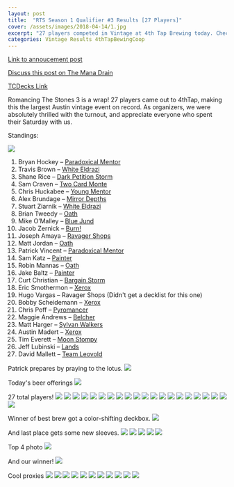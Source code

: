 ```yaml
---
layout: post
title:  "RTS Season 1 Qualifier #3 Results [27 Players]"
cover: /assets/images/2018-04-14/1.jpg
excerpt: "27 players competed in Vintage at 4th Tap Brewing today. Check out the results!"
categories: Vintage Results 4thTapBewingCoop
---
```


[Link to annoucement
post](http://themanadrain.com/topic/1833/4-14-18-austin-tx-100-proxy-vintage-4th-tap)

[Discuss this post on The Mana
Drain](http://themanadrain.com/topic/1861/14-april-2018-romancing-the-stones-3-27-players-in-austin-tx)

[TCDecks Link](http://tcdecks.net/deck.php?id=27252&iddeck=217170)

Romancing The Stones 3 is a wrap! 27 players came out to 4thTap, making this the largest Austin
vintage event on record. As organizers, we were absolutely thrilled with the turnout, and
appreciate everyone who spent their Saturday with us.

Standings:

![](/assets/images/2018-04-14/standings.png)

1. Bryan Hockey – [Paradoxical Mentor](/assets/images/2018-04-14/deck-1.jpg)
2. Travis Brown – [White Eldrazi](/assets/images/2018-04-14/deck-2.jpg)
3. Shane Rice – [Dark Petition Storm](/assets/images/2018-04-14/deck-3.jpg)
4. Sam Craven – [Two Card Monte](/assets/images/2018-04-14/deck-4.jpg)
5. Chris Huckabee – [Young Mentor](/assets/images/2018-04-14/deck-5.jpg)
6. Alex Brundage – [Mirror Depths](/assets/images/2018-04-14/deck-6.jpg)
7. Stuart Ziarnik – [White Eldrazi](/assets/images/2018-04-14/deck-7.jpg)
8. Brian Tweedy – [Oath](/assets/images/2018-04-14/deck-8.jpg)
9. Mike O’Malley – [Blue Jund](/assets/images/2018-04-14/deck-9.jpg)
10. Jacob Zernick – [Burn!](/assets/images/2018-04-14/deck-10.jpg)
11. Joseph Amaya – [Ravager Shops](/assets/images/2018-04-14/deck-11.jpg)
12. Matt Jordan – [Oath](/assets/images/2018-04-14/deck-12.jpg)
13. Patrick Vincent – [Paradoxical Mentor](/assets/images/2018-04-14/deck-13.jpg)
14. Sam Katz – [Painter](/assets/images/2018-04-14/deck-14.jpg)
15. Robin Mannas – [Oath](/assets/images/2018-04-14/deck-15.jpg)
16. Jake Baltz – [Painter](/assets/images/2018-04-14/deck-16.jpg)
17. Curt Christian – [Bargain Storm](/assets/images/2018-04-14/deck-17.jpg)
18. Eric Smothermon – [Xerox](/assets/images/2018-04-14/deck-18.jpg)
19. Hugo Vargas – Ravager Shops (Didn't get a decklist for this one)
20. Bobby Scheidemann – [Xerox](/assets/images/2018-04-14/deck-20.jpg)
21. Chris Poff – [Pyromancer](/assets/images/2018-04-14/deck-21.jpg)
22. Maggie Andrews – [Belcher](/assets/images/2018-04-14/deck-22.jpg)
23. Matt Harger – [Sylvan Walkers](/assets/images/2018-04-14/deck-23.jpg)
24. Austin Madert – [Xerox](/assets/images/2018-04-14/deck-24.jpg)
25. Tim Everett – [Moon Stompy](/assets/images/2018-04-14/deck-25.jpg)
26. Jeff Lubinski – [Lands](/assets/images/2018-04-14/deck-26.jpg)
27. David Mallett – [Team Leovold](/assets/images/2018-04-14/deck-27.jpg)

Patrick prepares by praying to the lotus.
![](/assets/images/2018-04-14/1.jpg)

Today's beer offerings
![](/assets/images/2018-04-14/2.jpg)

27 total players!
![](/assets/images/2018-04-14/3.jpg)
![](/assets/images/2018-04-14/4.jpg)
![](/assets/images/2018-04-14/5.jpg)
![](/assets/images/2018-04-14/6.jpg)
![](/assets/images/2018-04-14/7.jpg)
![](/assets/images/2018-04-14/8.jpg)
![](/assets/images/2018-04-14/9.jpg)
![](/assets/images/2018-04-14/10.jpg)
![](/assets/images/2018-04-14/11.jpg)
![](/assets/images/2018-04-14/12.jpg)
![](/assets/images/2018-04-14/13.jpg)
![](/assets/images/2018-04-14/14.jpg)
![](/assets/images/2018-04-14/15.jpg)
![](/assets/images/2018-04-14/16.jpg)
![](/assets/images/2018-04-14/17.jpg)
![](/assets/images/2018-04-14/18.jpg)
![](/assets/images/2018-04-14/19.jpg)
![](/assets/images/2018-04-14/20.jpg)
![](/assets/images/2018-04-14/21.jpg)
![](/assets/images/2018-04-14/22.jpg)
![](/assets/images/2018-04-14/23.jpg)

Winner of best brew got a color-shifting deckbox.
![](/assets/images/2018-04-14/24.jpg)

And last place gets some new sleeves.
![](/assets/images/2018-04-14/25.jpg)
![](/assets/images/2018-04-14/26.jpg)
![](/assets/images/2018-04-14/27.jpg)
![](/assets/images/2018-04-14/28.jpg)
![](/assets/images/2018-04-14/29.jpg)

Top 4 photo
![](/assets/images/2018-04-14/30.jpg)

And our winner!
![](/assets/images/2018-04-14/31.jpg)

Cool proxies
![](/assets/images/2018-04-14/32.jpg)
![](/assets/images/2018-04-14/33.jpg)
![](/assets/images/2018-04-14/34.jpg)
![](/assets/images/2018-04-14/35.jpg)
![](/assets/images/2018-04-14/36.jpg)
![](/assets/images/2018-04-14/37.jpg)
![](/assets/images/2018-04-14/38.jpg)
![](/assets/images/2018-04-14/39.jpg)
![](/assets/images/2018-04-14/40.jpg)
![](/assets/images/2018-04-14/41.jpg)
![](/assets/images/2018-04-14/42.jpg)
